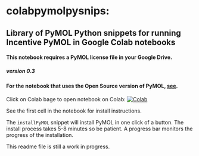 # colabpymolpysnips: 

## Library of PyMOL Python snippets for running Incentive PyMOL in Google Colab notebooks
#### This notebook requires a PyMOL license file in your Google Drive.
##### version 0.3

#### For the notebook that uses the Open Source version of PyMOL, [see](https://github.com/MooersLab/colabOpenSourcePyMOLpySnips).

Click on Colab bage to open notebook on Colab:
[![Colab](https://colab.research.google.com/assets/colab-badge.svg)](https://colab.research.google.com/github/Mooerslab/colabpymolpysnips/blob/master/colabIncentivePyMOLpySnip03.ipynb)


See the first cell in the notebook for install instructions.

The `installPyMOL` snippet will install PyMOL in one click of a button.
The install process takes 5-8 minutes so be patient.
A progress bar monitors the progress of the installation. 

This readme file is still a work in progress.
